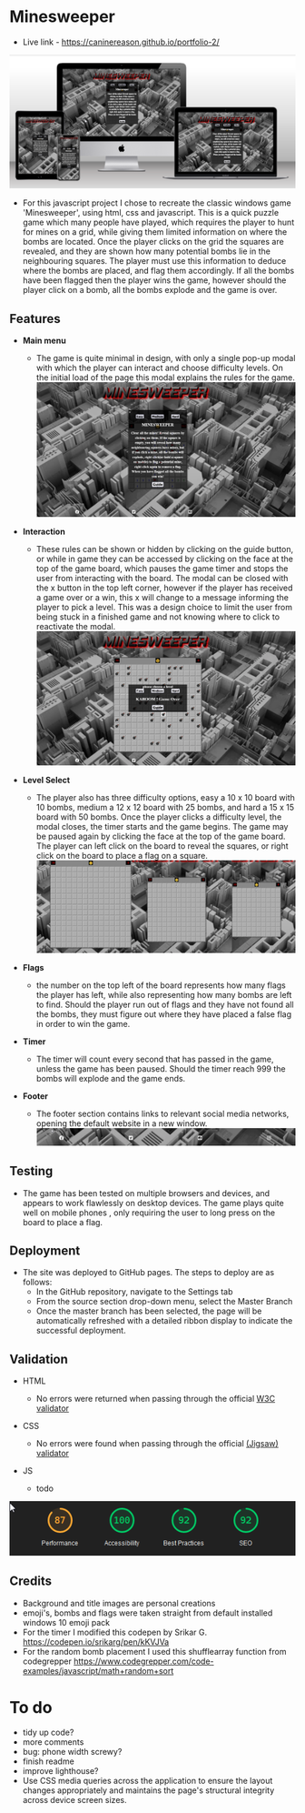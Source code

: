 # Minesweeper

- Live link - https://caninereason.github.io/portfolio-2/

![alt text](assets/images/mdwg.png)
- For this javascript project I chose to recreate the classic windows game 'Minesweeper', using html, css and javascript. This is a quick puzzle game which many people have played, which requires the player to hunt for mines on a grid, while giving them limited information on where the bombs are located. Once the player clicks on the grid the squares are revealed, and they are shown how many potential bombs lie in the neighbouring squares. The player must use this information to deduce where the bombs are placed, and flag them accordingly. If all the bombs have been flagged then the player wins the game, however should the player click on a bomb, all the bombs explode and the game is over.

## Features
- __Main menu__
  - The game is quite minimal in design, with only a single pop-up modal with which the player can interact and choose difficulty levels. On the initial load of the page this modal explains the rules for the game.
![alt text](assets/images/home.png)
- __Interaction__
  - These rules can be shown or hidden by clicking on the guide button, or while in game they can be accessed by clicking on the face at the top of the game board, which pauses the game timer and stops the user from interacting with the board. The modal can be closed with the x button in the top left corner, however if the player has received a game over or a win, this x will change to a message informing the player to pick a level. This was a design choice to limit the user from being stuck in a finished game and not knowing where to click to reactivate the modal.
 ![alt text](assets/images/lvl.png)
 - __Level Select__
   - The player also has three difficulty options, easy a 10 x 10 board with 10 bombs, medium a 12 x 12 board with 25 bombs, and hard a 15 x 15 board with 50 bombs. Once the player clicks a difficulty level, the modal closes, the timer starts and the game begins. The game may be paused again by clicking the face at the top of the game board. The player can left click on the board to reveal the squares, or right click on the board to place a flag on a square.
![alt text](assets/images/lvls.png)
- __Flags__
   - the number on the top left of the board represents how many flags the player has left, while also representing how many bombs are left to find. Should the player run out of flags and they have not found all the bombs, they must figure out where they have placed a false flag in order to win the game.

- __Timer__
   - The timer will count every second that has passed in the game, unless the game has been paused. Should the timer reach 999 the bombs will explode and the game ends.

- __Footer__
   - The footer section contains links to relevant social media networks, opening the default website in a new window.
![alt text](assets/images/foot.png)
## Testing
   - The game has been tested on multiple browsers and devices, and appears to work flawlessly on desktop devices. The game plays quite well on  mobile phones , only requiring the user to long press on the board to place a flag.

## Deployment

- The site was deployed to GitHub pages. The steps to deploy are as follows: 
  - In the GitHub repository, navigate to the Settings tab 
  - From the source section drop-down menu, select the Master Branch
  - Once the master branch has been selected, the page will be automatically refreshed with a detailed ribbon display to indicate the successful deployment. 


## Validation

- HTML
  - No errors were returned when passing through the official [W3C validator](https://validator.w3.org/nu/?doc=https%3A%2F%2Fcaninereason.github.io%2Fportfolio-2)
- CSS
  - No errors were found when passing through the official [(Jigsaw) validator](https://jigsaw.w3.org/css-validator/validator?uri=https%3A%2F%2Fcaninereason.github.io%2Fportfolio-2%2Fassets%2Fcss%2Fstyle.css&profile=css3svg&usermedium=all&warning=1&vextwarning=&lang=en)

- JS
  - todo

![alt text](assets/images/lhr.png)
## Credits  
  - Background and title images are personal creations
  - emoji's, bombs and flags were taken straight from default installed windows 10 emoji pack
  - For the timer I modified this codepen by Srikar G. https://codepen.io/srikarg/pen/kKVJVa
  - For the random bomb placement I used this shufflearray function from codegrepper https://www.codegrepper.com/code-examples/javascript/math+random+sort




# To do
 - tidy up code?
 - more comments
 - bug: phone width screwy?
 - finish readme
 - improve lighthouse?
 - Use CSS media queries across the application to ensure the layout changes appropriately and maintains the page's structural integrity across device screen sizes. 